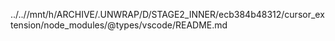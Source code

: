 ../..//mnt/h/ARCHIVE/.UNWRAP/D/STAGE2_INNER/ecb384b48312/cursor_extension/node_modules/@types/vscode/README.md